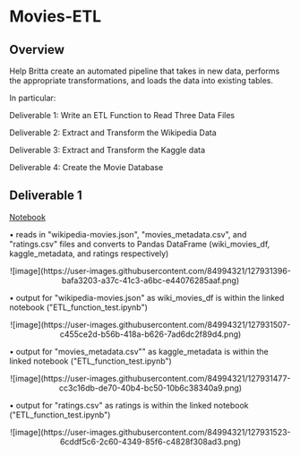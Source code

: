 # Movies-ETL
## Overview
Help Britta create an automated pipeline that takes in new data, performs the appropriate transformations, and loads the data into existing tables.

In particular:

Deliverable 1: Write an ETL Function to Read Three Data Files

Deliverable 2: Extract and Transform the Wikipedia Data

Deliverable 3: Extract and Transform the Kaggle data

Deliverable 4: Create the Movie Database

## Deliverable 1
[Notebook](https://github.com/jzebker/Movies-ETL/blob/main/ETL_function_test.ipynb)

• reads in "wikipedia-movies.json", "movies_metadata.csv", and "ratings.csv" files and converts to Pandas DataFrame (wiki_movies_df, kaggle_metadata, and ratings respectively)

<p align="center">
  ![image](https://user-images.githubusercontent.com/84994321/127931396-bafa3203-a37c-41c3-a6bc-e44076285aaf.png)
</p>

• output for "wikipedia-movies.json" as wiki_movies_df is within the linked notebook ("ETL_function_test.ipynb")

<p align="center">
  ![image](https://user-images.githubusercontent.com/84994321/127931507-c455ce2d-b56b-418a-b626-7ad6dc2f89d4.png)
</p>

• output for "movies_metadata.csv"" as kaggle_metadata is within the linked notebook ("ETL_function_test.ipynb")

<p align="center">
  ![image](https://user-images.githubusercontent.com/84994321/127931477-cc3c16db-de70-40b4-bc50-10b6c38340a9.png)
</p>

• output for "ratings.csv" as ratings is within the linked notebook ("ETL_function_test.ipynb")

<p align="center">
  ![image](https://user-images.githubusercontent.com/84994321/127931523-6cddf5c6-2c60-4349-85f6-c4828f308ad3.png)
</p>

